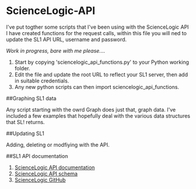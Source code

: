 # ScienceLogic-API

I've put togther some scripts that I've been using with the ScienceLogic API
I have created functions for the request calls, within this file you will ned to update the SL1 API URL, username and password.

*Work in progress, bare with me please....*

1. Start by copying 'sciencelogic_api_functions.py' to your Python working folder.
2. Edit the file and update the root URL to reflect your SL1 server, then add in suitable credentials.
3. Any new python scripts can then import sciencelogic_api_functions.


##Graphing SL1 data

Any script starting with the owrd Graph does just that, graph data. I've included a few examples that hopefully deal with the various data structures that SL! returns.


##Updating SL1

Adding, deleting or modfiying with the API.


##SL1 API documentation 
1. [ScienceLogic API documentation](https://docs.sciencelogic.com/latest/Content/Web_Content_Dev_and_Integration/ScienceLogic_API/api_intro.htm)
2. [ScienceLogic API schema](https://documenter.getpostman.com/view/4238205/SWE56ysV)
3. [ScienceLogic GitHub](https://github.com/ScienceLogic)

